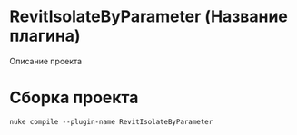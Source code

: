 # RevitIsolateByParameter (Название плагина)
Описание проекта 

# Сборка проекта
```
nuke compile --plugin-name RevitIsolateByParameter
```